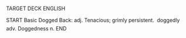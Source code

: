 TARGET DECK
ENGLISH

START
Basic
Dogged
Back: adj. Tenacious; grimly persistent.  doggedly adv. Doggedness n.
END
